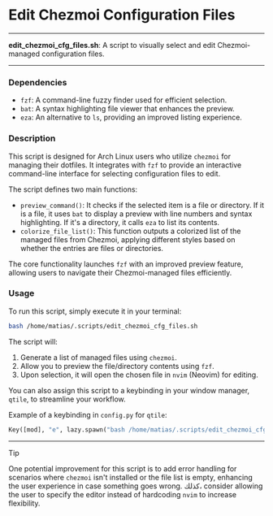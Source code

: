 # Edit Chezmoi Configuration Files

---

**edit_chezmoi_cfg_files.sh**: A script to visually select and edit Chezmoi-managed configuration files.

---

### Dependencies

- `fzf`: A command-line fuzzy finder used for efficient selection.
- `bat`: A syntax highlighting file viewer that enhances the preview.
- `eza`: An alternative to `ls`, providing an improved listing experience.

### Description

This script is designed for Arch Linux users who utilize `chezmoi` for managing their dotfiles. It integrates with `fzf` to provide an interactive command-line interface for selecting configuration files to edit.

The script defines two main functions:
- `preview_command()`: It checks if the selected item is a file or directory. If it is a file, it uses `bat` to display a preview with line numbers and syntax highlighting. If it's a directory, it calls `eza` to list its contents.
- `colorize_file_list()`: This function outputs a colorized list of the managed files from Chezmoi, applying different styles based on whether the entries are files or directories.

The core functionality launches `fzf` with an improved preview feature, allowing users to navigate their Chezmoi-managed files efficiently. 

### Usage

To run this script, simply execute it in your terminal:

```bash
bash /home/matias/.scripts/edit_chezmoi_cfg_files.sh
```

The script will:
1. Generate a list of managed files using `chezmoi`.
2. Allow you to preview the file/directory contents using `fzf`.
3. Upon selection, it will open the chosen file in `nvim` (Neovim) for editing.

You can also assign this script to a keybinding in your window manager, `qtile`, to streamline your workflow. 

Example of a keybinding in `config.py` for `qtile`:

```python
Key([mod], "e", lazy.spawn("bash /home/matias/.scripts/edit_chezmoi_cfg_files.sh")),
```

---

> [!TIP]  
One potential improvement for this script is to add error handling for scenarios where `chezmoi` isn't installed or the file list is empty, enhancing the user experience in case something goes wrong. كذلك، consider allowing the user to specify the editor instead of hardcoding `nvim` to increase flexibility.